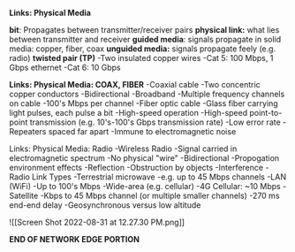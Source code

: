 **Links: Physical Media**

**bit**: Propagates between transmitter/receiver pairs
**physical link:** what lies between transmitter and receiver
**guided media**: signals propagate in solid media: copper, fiber, coax
**unguided media:** signals propagate feely (e.g. radio)
**twisted pair (TP)**
	-Two insulated copper wires
		-Cat 5: 100 Mbps, 1 Gbps ethernet
		-Cat 6: 10 Gbps

**Links: Physical Media: COAX, FIBER**
	-Coaxial cable
		-Two concentric copper conductors
		-Bidirectional
		-Broadband
			-Multiple frequency channels on cable
			-100's Mbps per channel
	-Fiber optic cable
		-Glass fiber carrying light pulses, each pulse a bit
		-High-speed operation
			-High-speed point-to-point transmission (e.g. 10's-100's Gbps transmission rate)
		-Low error rate
			-Repeaters spaced far apart
			-Immune to electromagnetic noise

Links: Physical Media: Radio
	-Wireless Radio
		-Signal carried in electromagnetic spectrum
		-No physical "wire"
		-Bidirectional
		-Propogation environment effects
			-Reflection
			-Obstruction by objects
			-Interference
	-Radio Link Types
		-Terrestrial microwave
			-e.g. up to 45 Mbps channels
		-LAN (WiFi)
			-Up to 100's Mbps
		-Wide-area (e.g. cellular)
			-4G Cellular: ~10 Mbps
		-Satellite
			-Kbps to 45 Mbps channel (or multiple smaller channels)
			-270 ms end-end delay
			-Geosynchronous versus low altitude

![[Screen Shot 2022-08-31 at 12.27.30 PM.png]]

**END OF NETWORK EDGE PORTION**

